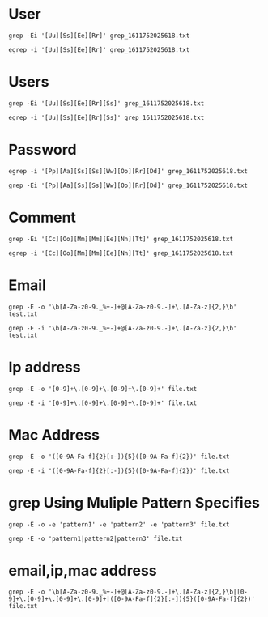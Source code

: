 # User
```
grep -Ei '[Uu][Ss][Ee][Rr]' grep_1611752025618.txt
```
```
egrep -i '[Uu][Ss][Ee][Rr]' grep_1611752025618.txt
```
# Users
```
grep -Ei '[Uu][Ss][Ee][Rr][Ss]' grep_1611752025618.txt
```
```
egrep -i '[Uu][Ss][Ee][Rr][Ss]' grep_1611752025618.txt
```
# Password
```
egrep -i '[Pp][Aa][Ss][Ss][Ww][Oo][Rr][Dd]' grep_1611752025618.txt
```
```
grep -Ei '[Pp][Aa][Ss][Ss][Ww][Oo][Rr][Dd]' grep_1611752025618.txt
```
# Comment
```
grep -Ei '[Cc][Oo][Mm][Mm][Ee][Nn][Tt]' grep_1611752025618.txt
```
```
egrep -i '[Cc][Oo][Mm][Mm][Ee][Nn][Tt]' grep_1611752025618.txt
```
# Email 
```
grep -E -o '\b[A-Za-z0-9._%+-]+@[A-Za-z0-9.-]+\.[A-Za-z]{2,}\b' test.txt
```
```
grep -E -i '\b[A-Za-z0-9._%+-]+@[A-Za-z0-9.-]+\.[A-Za-z]{2,}\b' test.txt
```
# Ip address
```
grep -E -o '[0-9]+\.[0-9]+\.[0-9]+\.[0-9]+' file.txt
```
```
grep -E -i '[0-9]+\.[0-9]+\.[0-9]+\.[0-9]+' file.txt
```

# Mac Address
```
grep -E -o '([0-9A-Fa-f]{2}[:-]){5}([0-9A-Fa-f]{2})' file.txt
```
```
grep -E -i '([0-9A-Fa-f]{2}[:-]){5}([0-9A-Fa-f]{2})' file.txt
```
# grep Using Muliple Pattern Specifies
```
grep -E -o -e 'pattern1' -e 'pattern2' -e 'pattern3' file.txt
```
```
grep -E -o 'pattern1|pattern2|pattern3' file.txt
```
# email,ip,mac address
```
grep -E -o '\b[A-Za-z0-9._%+-]+@[A-Za-z0-9.-]+\.[A-Za-z]{2,}\b|[0-9]+\.[0-9]+\.[0-9]+\.[0-9]+|([0-9A-Fa-f]{2}[:-]){5}([0-9A-Fa-f]{2})' file.txt
```

